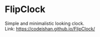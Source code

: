 # FlipClock
Simple and minimalistic looking clock.
<br>
Link: https://codeishan.github.io/FlipClock/
